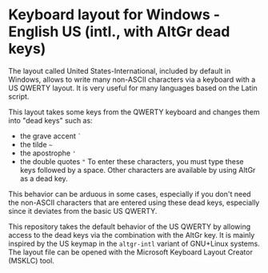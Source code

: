 # Keyboard layout for Windows - English US (intl., with AltGr dead keys)

The layout called United States-International, included by default in Windows, allows to write many non-ASCII characters via a keyboard with a US QWERTY layout. It is very useful for many languages based on the Latin script.

This layout takes some keys from the QWERTY keyboard and changes them into "dead keys" such as:
- the grave accent `` ` ``
- the tilde `~`
- the apostrophe `'`
- the double quotes `"`
To enter these characters, you must type these keys followed by a space. Other characters are available by using AltGr as a dead key.

This behavior can be arduous in some cases, especially if you don't need the non-ASCII characters that are entered using these dead keys, especially since it deviates from the basic US QWERTY.

This repository takes the default behavior of the US QWERTY by allowing access to the dead keys via the combination with the AltGr key. It is mainly inspired by the US keymap in the `altgr-intl` variant of GNU+Linux systems. The layout file can be opened with the Microsoft Keyboard Layout Creator (MSKLC) tool.

